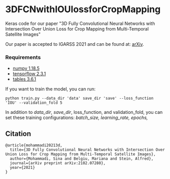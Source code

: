 # 3DFCNwithIOUlossforCropMapping
Keras code for our paper "3D Fully Convolutional Neural Networks with Intersection Over Union Loss for Crop Mapping from Multi-Temporal Satellite Images"

Our paper is accepted to IGARSS 2021 and  can be found at: [arXiv](https://arxiv.org/abs/2102.07280).

### Requirements
- [numpy 1.18.5](https://numpy.org/)
- [tensorflow 2.3.1](https://www.tensorflow.org/)
- [tables 3.6.1](https://www.pytables.org/)


If you want to train the model, you can run:

```
python train.py --data_dir 'data' save_dir 'save' --loss_function 'IOU' --validation_fold 5
```

In addition to *data_dir*, *save_dir*, loss_function, and validation_fold, you can set these training configurations: *batch_size, learning_rate, epochs,*

## Citation
```
@article{mohammadi20213d,
  title={3D Fully Convolutional Neural Networks with Intersection Over Union Loss for Crop Mapping from Multi-Temporal Satellite Images},
  author={Mohammadi, Sina and Belgiu, Mariana and Stein, Alfred},
  journal={arXiv preprint arXiv:2102.07280},
  year={2021}
}
```
